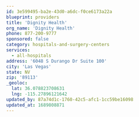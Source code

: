 ```yaml
---
id: 3e599495-ba2e-43d0-a6dc-f0ce6173a22a
blueprint: providers
title: 'Dignity Health'
org_name: 'Dignity Health'
phone: 877-200-9777
sponsored: false
category: hospitals-and-surgery-centers
services:
  - all-hospitals
address: '6048 S Durango Dr Suite 100'
city: 'Las Vegas'
state: NV
zip: '89113'
_geoloc:
  lat: 36.078823708631
  lng: -115.27896121642
updated_by: 87a74d1c-1760-42c5-afc1-1cc59be16098
updated_at: 1689808871
---
```

